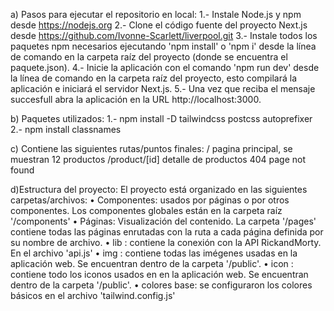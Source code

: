 a) Pasos para ejecutar el repositorio en local:
1.- Instale Node.js y npm desde https://nodejs.org 
2.- Clone el código fuente del proyecto Next.js desde https://github.com/Ivonne-Scarlett/liverpool.git
3.- Instale todos los paquetes npm necesarios ejecutando 'npm install' o 'npm i' desde la línea de comando 
en la carpeta raíz del proyecto (donde se encuentra el paquete.json).
4.- Inicie la aplicación con el comando 'npm run dev' desde la línea de comando en la carpeta raíz del proyecto, 
esto compilará la aplicación e iniciará el servidor Next.js.
5.- Una vez que reciba el mensaje succesfull abra la aplicación en la URL http://localhost:3000.

b) Paquetes utilizados:
1.- npm install -D tailwindcss postcss autoprefixer
2.- npm install classnames

c) Contiene las siguientes rutas/puntos finales:
/                 pagina principal, se muestran 12 productos
/product/[id]     detalle de productos
404               page not found

d)Estructura del proyecto:
El proyecto está organizado en las siguientes carpetas/archivos:
• Componentes: usados ​​por páginas o por otros componentes. Los componentes globales están en la carpeta raíz '/components' 
• Páginas: Visualización del contenido. La carpeta '/pages' contiene todas las páginas enrutadas con la ruta a cada página 
definida por su nombre de archivo.
• lib : contiene la conexión con la API RickandMorty. En el archivo 'api.js'
• img : contiene todas las imégenes usadas en la aplicación web. Se encuentran dentro de la carpeta '/public'.
• icon : contiene todo los iconos usados en en la aplicación web. Se encuentran dentro de la carpeta '/public'.
• colores base: se configuraron los colores básicos en el archivo 'tailwind.config.js'

